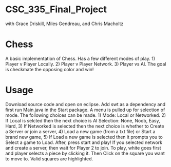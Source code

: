 # CSC_335_Final_Project
with Grace Driskill, Miles Gendreau, and Chris Macholtz

# Chess
A basic implementation of Chess. Has a few different modes of play. 1) Player v
Player Locally. 2) Player v Player Network. 3) Player vs AI. The goal is checkmate
the opposing color and win!
# Usage
Download source code and open on eclipse. Add swt as a dependency and first run Main.java in the Start package. A menu is pulled up for selection of mode. The following choices can be made. 1) Mode: Local or Networked. 2) If Local is selcted then the next choice is AI Selection: None, Noob, Easy, Hard, 3) If Networked is selected then the next choice is whether to Create a Server or join a server, 4) Load a new game (from a txt file) or Start a brand new game, 5) If Load a new game is selected then it prompts you to Select a game to Load. After, press start and play! If you selected network and create a server, then wait for Player 2 to join. To play, white goes first and player selects a piece by clicking it. Then Click on the square you want to move to. Valid squares are highlighted.